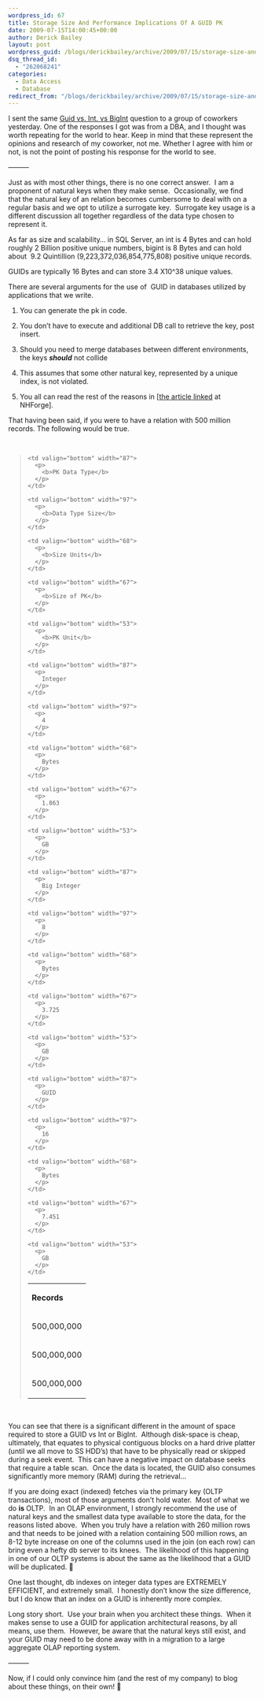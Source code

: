 ```yaml
---
wordpress_id: 67
title: Storage Size And Performance Implications Of A GUID PK
date: 2009-07-15T14:00:45+00:00
author: Derick Bailey
layout: post
wordpress_guid: /blogs/derickbailey/archive/2009/07/15/storage-size-and-performance-implications-of-a-guid-pk.aspx
dsq_thread_id:
  - "262068241"
categories:
  - Data Access
  - Database
redirect_from: "/blogs/derickbailey/archive/2009/07/15/storage-size-and-performance-implications-of-a-guid-pk.aspx/"
---
```

I sent the same [Guid vs. Int. vs BigInt](https://lostechies.com/blogs/derickbailey/archive/2009/07/14/database-id-int-vs-bigint-vs-guid.aspx) question to a group of coworkers yesterday. One of the responses I got was from a DBA, and I thought was worth repeating for the world to hear. Keep in mind that these represent the opinions and research of my coworker, not me. Whether I agree with him or not, is not the point of posting his response for the world to see.

&#8212;&#8212;&#8212;

Just as with most other things, there is no one correct answer.&#160; I am a proponent of natural keys when they make sense.&#160; Occasionally, we find that the natural key of an relation becomes cumbersome to deal with on a regular basis and we opt to utilize a surrogate key.&#160; Surrogate key usage is a different discussion all together regardless of the data type chosen to represent it.

As far as size and scalability… in SQL Server, an int is 4 Bytes and can hold roughly 2 Billion positive unique numbers, bigint is 8 Bytes and can hold about&#160; 9.2 Quintillion (9,223,372,036,854,775,808) positive unique records.

GUIDs are typically 16 Bytes and can store 3.4 X10^38 unique values.&#160; 

There are several arguments for the use of&#160; GUID in databases utilized by applications that we write.&#160; 

  1. You can generate the pk in code.
  2. You don’t have to execute and additional DB call to retrieve the key, post insert.
  3. Should you need to merge databases between different environments, the keys ***should*** not collide
  1. This assumes that some other natural key, represented by a unique index, is not violated.

  4. You all can read the rest of the reasons in [[the article linked](http://nhforge.org/blogs/nhibernate/archive/2009/03/20/nhibernate-poid-generators-revealed.aspx) at NHForge].

That having been said, if you were to have a relation with 500 million records. The following would be true.

&#160;

> <table cellspacing="0" cellpadding="0" border="0">
>   <tr>
>     <td valign="bottom" width="79">
>       <p>
>         <b>Records</b>
>       </p>
>     </td>
>     
>     <td valign="bottom" width="87">
>       <p>
>         <b>PK Data Type</b>
>       </p>
>     </td>
>     
>     <td valign="bottom" width="97">
>       <p>
>         <b>Data Type Size</b>
>       </p>
>     </td>
>     
>     <td valign="bottom" width="68">
>       <p>
>         <b>Size Units</b>
>       </p>
>     </td>
>     
>     <td valign="bottom" width="67">
>       <p>
>         <b>Size of PK</b>
>       </p>
>     </td>
>     
>     <td valign="bottom" width="53">
>       <p>
>         <b>PK Unit</b>
>       </p>
>     </td>
>   </tr>
>   
>   <tr>
>     <td valign="bottom" width="79">
>       <p>
>         500,000,000
>       </p>
>     </td>
>     
>     <td valign="bottom" width="87">
>       <p>
>         Integer
>       </p>
>     </td>
>     
>     <td valign="bottom" width="97">
>       <p>
>         4
>       </p>
>     </td>
>     
>     <td valign="bottom" width="68">
>       <p>
>         Bytes
>       </p>
>     </td>
>     
>     <td valign="bottom" width="67">
>       <p>
>         1.863
>       </p>
>     </td>
>     
>     <td valign="bottom" width="53">
>       <p>
>         GB
>       </p>
>     </td>
>   </tr>
>   
>   <tr>
>     <td valign="bottom" width="79">
>       <p>
>         500,000,000
>       </p>
>     </td>
>     
>     <td valign="bottom" width="87">
>       <p>
>         Big Integer
>       </p>
>     </td>
>     
>     <td valign="bottom" width="97">
>       <p>
>         8
>       </p>
>     </td>
>     
>     <td valign="bottom" width="68">
>       <p>
>         Bytes
>       </p>
>     </td>
>     
>     <td valign="bottom" width="67">
>       <p>
>         3.725
>       </p>
>     </td>
>     
>     <td valign="bottom" width="53">
>       <p>
>         GB
>       </p>
>     </td>
>   </tr>
>   
>   <tr>
>     <td valign="bottom" width="79">
>       <p>
>         500,000,000
>       </p>
>     </td>
>     
>     <td valign="bottom" width="87">
>       <p>
>         GUID
>       </p>
>     </td>
>     
>     <td valign="bottom" width="97">
>       <p>
>         16
>       </p>
>     </td>
>     
>     <td valign="bottom" width="68">
>       <p>
>         Bytes
>       </p>
>     </td>
>     
>     <td valign="bottom" width="67">
>       <p>
>         7.451
>       </p>
>     </td>
>     
>     <td valign="bottom" width="53">
>       <p>
>         GB
>       </p>
>     </td>
>   </tr>
> </table>

&#160;

You can see that there is a significant different in the amount of space required to store a GUID vs Int or BigInt.&#160; Although disk-space is cheap,&#160; ultimately, that equates to physical contiguous blocks on a hard drive platter (until we all move to SS HDD’s) that have to be physically read or skipped during a seek event.&#160; This can have a negative impact on database seeks that require a table scan.&#160; Once the data is located, the GUID also consumes significantly more memory (RAM) during the retrieval…

If you are doing exact (indexed) fetches via the primary key (OLTP transactions), most of those arguments don’t hold water.&#160; Most of what we do **is** OLTP.&#160; In an OLAP environment, I strongly recommend the use of natural keys and the smallest data type available to store the data, for the reasons listed above.&#160; When you truly have a relation with 260 million rows and that needs to be joined with a relation containing 500 million rows, an 8-12 byte increase on one of the columns used in the join (on each row) can bring even a hefty db server to its knees.&#160; The likelihood of this happening in one of our OLTP systems is about the same as the likelihood that a GUID will be duplicated. 🙂

One last thought, db indexes on integer data types are EXTREMELY EFFICIENT, and extremely small.&#160; I honestly don’t know the size difference, but I do know that an index on a GUID is inherently more complex.

Long story short.&#160; Use your brain when you architect these things.&#160; When it makes sense to use a GUID for application architectural reasons, by all means, use them.&#160; However, be aware that the natural keys still exist, and your GUID may need to be done away with in a migration to a large aggregate OLAP reporting system.

&#8212;&#8212;&#8212;

Now, if I could only convince him (and the rest of my company) to blog about these things, on their own! 🙂